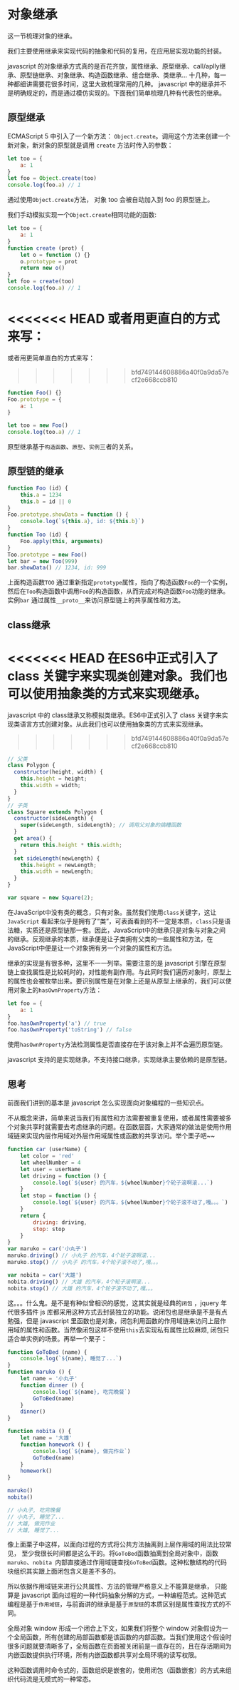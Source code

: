 # 对象继承

这一节梳理对象的继承。

我们主要使用继承来实现代码的抽象和代码的复用，在应用层实现功能的封装。

javascript 的对象继承方式真的是百花齐放，属性继承、原型继承、call/aplly继承、原型链继承、对象继承、构造函数继承、组合继承、类继承... 十几种，每一种都细讲需要花很多时间，这里大致梳理常用的几种。 javascript 中的继承并不是明确规定的，而是通过模仿实现的。下面我们简单梳理几种有代表性的继承。



## 原型继承

ECMAScript 5 中引入了一个新方法： `Object.create`。调用这个方法来创建一个新对象，新对象的原型就是调用 `create` 方法时传入的参数：

```javascript
let too = {
    a: 1
}
let foo = Object.create(too)
console.log(foo.a) // 1
```

通过使用`Object.create`方法， 对象 too 会被自动加入到 foo 的原型链上。

我们手动模拟实现一个`Object.create`相同功能的函数:

```javascript
let too = {
    a: 1
}
function create (prot) {
    let o = function () {}
    o.prototype = prot
    return new o()
}
let foo = create(too)
console.log(foo.a) // 1
```

<<<<<<< HEAD
或者用更直白的方式来写：
=======
或者用更简单直白的方式来写：
>>>>>>> bfd749144608886a40f0a9da57ecf2e668ccb810

```javascript
function Foo() {}
Foo.prototype = {
    a: 1
}

let too = new Foo()
console.log(too.a) // 1
```

原型继承基于`构造函数`、`原型`、`实例`三者的关系。



## 原型链的继承

```javascript
function Foo (id) {
    this.a = 1234
    this.b = id || 0
}
Foo.prototype.showData = function () {
    console.log(`${this.a}, id: ${this.b}`)
}
function Too (id) {
    Foo.apply(this, arguments)
}
Too.prototype = new Foo()
let bar = new Too(999)
bar.showData() // 1234, id: 999
```

上面构造函数`TOO` 通过重新指定`prototype`属性，指向了构造函数`Foo`的一个实例，然后在`Too`构造函数中调用`Foo`的构造函数，从而完成对构造函数`Foo`功能的继承。实例`bar` 通过属性`__proto__`来访问原型链上的共享属性和方法。



## class继承

<<<<<<< HEAD
在ES6中正式引入了 class 关键字来实现`类`创建对象。我们也可以使用抽象类的方式来实现继承。
=======
javascript 中的 class继承又称模拟类继承。ES6中正式引入了 class 关键字来实现类语言方式创建对象。从此我们也可以使用抽象类的方式来实现继承。
>>>>>>> bfd749144608886a40f0a9da57ecf2e668ccb810

```javascript
// 父类
class Polygon {
  constructor(height, width) {
    this.height = height;
    this.width = width;
  }
}
// 子类
class Square extends Polygon {
  constructor(sideLength) {
    super(sideLength, sideLength); // 调用父对象的搞糟函数
  }
  get area() {
    return this.height * this.width;
  }
  set sideLength(newLength) {
    this.height = newLength;
    this.width = newLength;
  }
}

var square = new Square(2);
```



在JavaScript中没有类的概念，只有对象。虽然我们使用`class`关键字，这让 `JavaScript` 看起来似乎是拥有了”类”，可表面看到的不一定是本质，`class`只是语法糖，实质还是原型链那一套。因此，JavaScript中的继承只是对象与对象之间的继承。反观继承的本质，继承便是让子类拥有父类的一些属性和方法，在JavaScript中便是让一个对象拥有另一个对象的属性和方法。

继承的实现是有很多种，这里不一一列举。需要注意的是 javascript 引擎在原型链上查找属性是比较耗时的，对性能有副作用。与此同时我们遍历对象时，原型上的属性也会被枚举出来。要识别属性是在对象上还是从原型上继承的，我们可以使用对象上的`hasOwnProperty`方法：

```javascript
let foo = {
    a: 1
}
foo.hasOwnProperty('a') // true
foo.hasOwnProperty('toString') // false
```

使用`hasOwnProperty`方法检测属性是否直接存在于该对象上并不会遍历原型链。

javascript 支持的是实现继承，不支持接口继承，实现继承主要依赖的是原型链。



## 思考

前面我们讲到的基本是 javascript 怎么实现面向对象编程的一些知识点。

不从概念来讲，简单来说当我们有属性和方法需要被重复使用，或者属性需要被多个对象共享时就需要去考虑继承的问题。在函数层面，大家通常的做法是使用作用域链来实现内层作用域对外层作用域属性或函数的共享访问。举个栗子吧~~

```javascript
function car (userName) {
    let color = 'red'
    let wheelNumber = 4
    let user = userName
    let driving = function () {
        console.log(`${user} 的汽车，${wheelNumber}个轮子滚啊滚...`)
    }
    let stop = function () {
        console.log(`${user} 的汽车，${wheelNumber}个轮子滚不动了,嘎。。。`)
    }
    return {
        driving: driving,
        stop: stop
    }
}
var maruko = car('小丸子')
maruko.driving() // 小丸子 的汽车，4个轮子滚啊滚...
maruko.stop() // 小丸子 的汽车，4个轮子滚不动了,嘎。。。

var nobita = car('大雄')
nobita.driving() // 大雄 的汽车，4个轮子滚啊滚...
nobita.stop() // 大雄 的汽车，4个轮子滚不动了,嘎。。。

```

这。。。什么鬼。是不是有种似曾相识的感觉，这其实就是经典的`闭包` ，jquery 年代很多插件 js 库都采用这种方式去封装独立的功能。说闭包也是继承是不是有点勉强，但是 javascript 里函数也是对象，闭包利用函数的作用域链来访问上层作用域的属性和函数。当然像闭包这样不使用`this`去实现私有属性比较麻烦, 闭包只适合单实例的场景。再举一个栗子：

```javascript
function GoToBed (name) {
    console.log(`${name}, 睡觉了...`)
}
function maruko () {
    let name = '小丸子'
    function dinner () {
        console.log(`${name}, 吃完晚餐`)
        GoToBed(name)
    }
    dinner()
}

function nobita () {
    let name = '大雄'
    function homework () {
        console.log(`${name}, 做完作业`)
        GoToBed(name)
    }
    homework()
}

maruko()
nobita()

// 小丸子, 吃完晚餐
// 小丸子, 睡觉了...
// 大雄, 做完作业
// 大雄, 睡觉了...
```

像上面栗子中这样，以面向过程的方式将公共方法抽离到上层作用域的用法比较常见， 至少我很长时间都是这么干的。将`GoToBed`函数抽离到全局对象中，函数`maruko`、`nobita `内部直接通过作用域链查找`GoToBed`函数。这种松散结构的代码块组织其实跟上面闭包含义是差不多的。

所以依据作用域链来进行公共属性、方法的管理严格意义上不能算是继承， 只能算是 javascript 面向过程的一种代码抽象分解的方式，一种编程范式。这种范式编程是基于`作用域链`，与前面讲的继承是基于`原型链`的本质区别是属性查找方式的不同。

全局对象 window 形成一个闭合上下文，如果我们将整个 window 对象假设为一个全局函数，所有创建的局部函数都是该函数的内部函数。当我们使用这个假设时很多问题就要清晰多了，全局函数在页面被关闭前是一直存在的，且在存活期间为内嵌函数提供执行环境，所有内嵌函数都共享对全局环境的读写权限。

这种函数调用时命令式的，函数组织是嵌套的，使用闭包（函数嵌套）的方式来组织代码流是无模式的一种常态。
